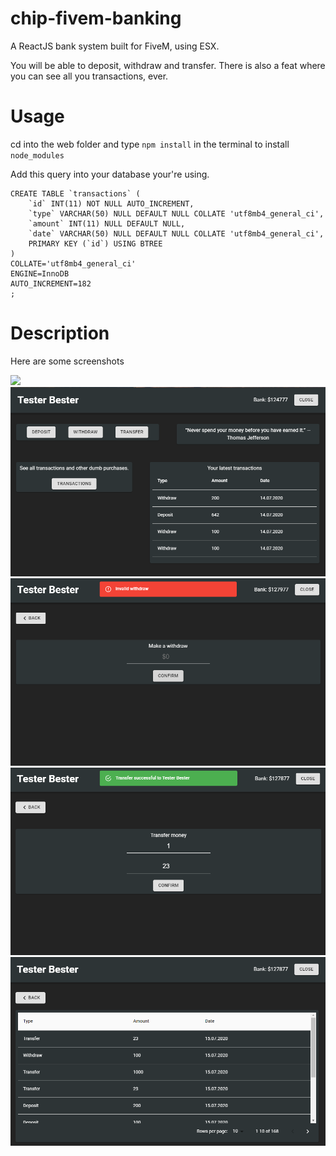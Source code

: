 # chip-fivem-banking
A ReactJS bank system built for FiveM, using ESX.

You will be able to deposit, withdraw and transfer. There is also a feat where you can see all you transactions, ever.

# Usage
cd into the web folder and type ``npm install`` in the terminal to install ``node_modules``

Add this query into your database your're using.
```
CREATE TABLE `transactions` (
	`id` INT(11) NOT NULL AUTO_INCREMENT,
	`type` VARCHAR(50) NULL DEFAULT NULL COLLATE 'utf8mb4_general_ci',
	`amount` INT(11) NULL DEFAULT NULL,
	`date` VARCHAR(50) NULL DEFAULT NULL COLLATE 'utf8mb4_general_ci',
	PRIMARY KEY (`id`) USING BTREE
)
COLLATE='utf8mb4_general_ci'
ENGINE=InnoDB
AUTO_INCREMENT=182
;
```

# Description
Here are some screenshots

<img src="ban.png">
<br>
<img src="bank1.png">
<br>
<img src="bank33.png">
<br>
<img src="trans.png">
<br>
<img src="transactions.png">